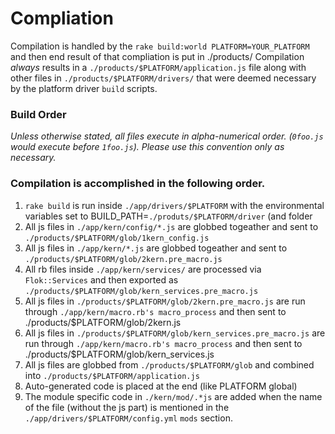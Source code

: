 # Compliation

Compilation is handled by the `rake build:world PLATFORM=YOUR_PLATFORM` and then end result of that compliation is put in ./products/
Compilation *always* results in a `./products/$PLATFORM/application.js` file along with other files in `./products/$PLATFORM/drivers/` that
were deemed necessary by the platform driver `build` scripts.

### Build Order
*Unless otherwise stated, all files execute in alpha-numerical order. (`0foo.js` would execute before `1foo.js`).  Please use this convention only
as necessary.*

### Compilation is accomplished in the following order.

 1. `rake build` is run inside `./app/drivers/$PLATFORM` with the environmental variables set to BUILD_PATH=`./produts/$PLATFORM/driver` (and folder
 2. All js files in `./app/kern/config/*.js` are globbed togeather and sent to `./products/$PLATFORM/glob/1kern_config.js`
 3. All js files in `./app/kern/*.js` are globbed togeather and sent to `./products/$PLATFORM/glob/2kern.pre_macro.js`
 4. All rb files inside `./app/kern/services/` are processed via `Flok::Services` and then exported as `./products/$PLATFORM/glob/kern_services.pre_macro.js`
 5. All js files in `./products/$PLATFORM/glob/2kern.pre_macro.js` are run through `./app/kern/macro.rb's macro_process` and then sent to ./products/$PLATFORM/glob/2kern.js
 6. All js files in `./products/$PLATFORM/glob/kern_services.pre_macro.js` are run through `./app/kern/macro.rb's macro_process` and then sent to ./products/$PLATFORM/glob/kern_services.js
 7. All js files are globbed from `./products/$PLATFORM/glob` and combined into `./products/$PLATFORM/application.js`
 8. Auto-generated code is placed at the end (like PLATFORM global)
 9. The module specific code in `./kern/mod/.*js` are added when the name of the file (without the js part) is mentioned in the `./app/drivers/$PLATFORM/config.yml` `mods` section.
